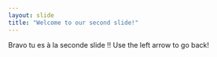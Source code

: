 ```yaml
---
layout: slide
title: "Welcome to our second slide!"
---
```

Bravo tu es à la seconde slide !!
Use the left arrow to go back!
